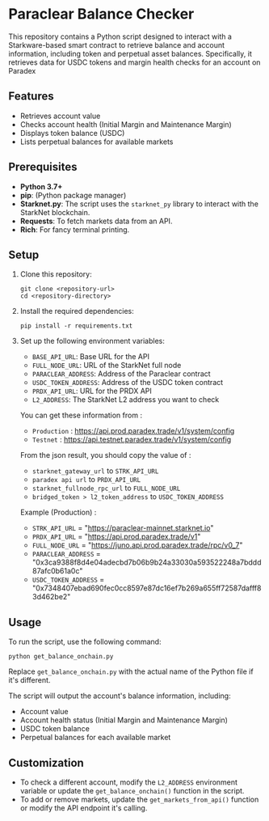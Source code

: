 # Paraclear Balance Checker

This repository contains a Python script designed to interact with a Starkware-based smart contract to retrieve balance and account information, including token and perpetual asset balances. Specifically, it retrieves data for USDC tokens and margin health checks for an account on Paradex

## Features

- Retrieves account value
- Checks account health (Initial Margin and Maintenance Margin)
- Displays token balance (USDC)
- Lists perpetual balances for available markets

## Prerequisites

- **Python 3.7+**
- **pip**: (Python package manager)
- **Starknet.py**: The script uses the `starknet_py` library to interact with the StarkNet blockchain.
- **Requests**: To fetch markets data from an API.
- **Rich**: For fancy terminal printing.

## Setup

1. Clone this repository:
   ```
   git clone <repository-url>
   cd <repository-directory>
   ```

2. Install the required dependencies:
   ```
   pip install -r requirements.txt
   ```

3. Set up the following environment variables:
   - `BASE_API_URL`: Base URL for the API
   - `FULL_NODE_URL`: URL of the StarkNet full node
   - `PARACLEAR_ADDRESS`: Address of the Paraclear contract
   - `USDC_TOKEN_ADDRESS`: Address of the USDC token contract
   - `PRDX_API_URL`: URL for the PRDX API
   - `L2_ADDRESS`: The StarkNet L2 address you want to check

   You can get these information from : 
    - `Production` : https://api.prod.paradex.trade/v1/system/config
    - `Testnet` : https://api.testnet.paradex.trade/v1/system/config

    From the json result, you should copy the value of : 
    - `starknet_gateway_url` to `STRK_API_URL`
    - `paradex api url` to `PRDX_API_URL`
    - `starknet_fullnode_rpc_url` to `FULL_NODE_URL`
    - `bridged_token > l2_token_address` to `USDC_TOKEN_ADDRESS`

    Example (Production) : 
    - `STRK_API_URL` = "https://paraclear-mainnet.starknet.io"
    - `PRDX_API_URL` = "https://api.prod.paradex.trade/v1"
    - `FULL_NODE_URL` = "https://juno.api.prod.paradex.trade/rpc/v0_7"
    - `PARACLEAR_ADDRESS` = "0x3ca9388f8d4e04adecbd7b06b9b24a33030a593522248a7bddd87afc0b61a0c"
    - `USDC_TOKEN_ADDRESS` = "0x7348407ebad690fec0cc8597e87dc16ef7b269a655ff72587dafff83d462be2"

## Usage

To run the script, use the following command:

```
python get_balance_onchain.py
```

Replace `get_balance_onchain.py` with the actual name of the Python file if it's different.

The script will output the account's balance information, including:
- Account value
- Account health status (Initial Margin and Maintenance Margin)
- USDC token balance
- Perpetual balances for each available market

## Customization

- To check a different account, modify the `L2_ADDRESS` environment variable or update the `get_balance_onchain()` function in the script.
- To add or remove markets, update the `get_markets_from_api()` function or modify the API endpoint it's calling.